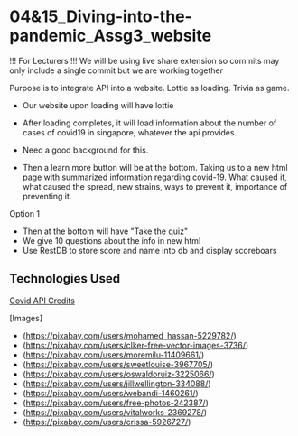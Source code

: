 # 04&15_Diving-into-the-pandemic_Assg3_website

!!! For Lecturers !!!
We will be using live share extension so commits may only include a single commit
but we are working together

Purpose is to integrate API into a website. Lottie as loading. Trivia as game.

- Our website upon loading will have lottie

- After loading completes, it will load information about
the number of cases of covid19 in singapore, whatever
the api provides.
- Need a good background for this.
- Then a learn more button will be at the bottom. Taking
us to a new html page with summarized information regarding
covid-19. What caused it, what caused the spread, new strains,
ways to prevent it, importance of preventing it.

Option 1
- Then at the bottom will have "Take the quiz"
- We give 10 questions about the info in new html
- Use RestDB to store score and name into db and display scoreboars

## Technologies Used
[Covid API Credits](https://disease.sh)

[Images]
- (https://pixabay.com/users/mohamed_hassan-5229782/)
- (https://pixabay.com/users/clker-free-vector-images-3736/)
- (https://pixabay.com/users/moremilu-11409661/)
- (https://pixabay.com/users/sweetlouise-3967705/)
- (https://pixabay.com/users/oswaldoruiz-3225066/)
- (https://pixabay.com/users/jillwellington-334088/)
- (https://pixabay.com/users/webandi-1460261/)
- (https://pixabay.com/users/free-photos-242387/)
- (https://pixabay.com/users/vitalworks-2369278/)
- (https://pixabay.com/users/crissa-5926727/)